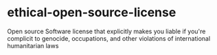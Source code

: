 # ethical-open-source-license
Open source Software license that explicitly makes you liable if you're complicit to genocide, occupations, and other violations of international humanitarian laws 
